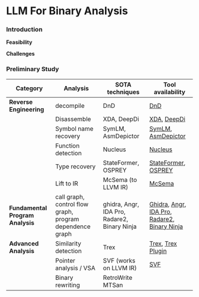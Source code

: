 # LLM For Binary Analysis
### Introduction
**Feasibility**

**Challenges**

### Preliminary Study
| **Category**                    | **Analysis**                                          | **SOTA techniques**                                  | **Tool availability**                                                                                                     |
|---------------------------------|-------------------------------------------------------|-----------------------------------------------------|---------------------------------------------------------------------------------------------------------------------------|
| **Reverse Engineering**                    | decompile                                             | DnD                                                 | [DnD](https://github.com/purseclab/DnD)                                                                        |
|                                 | Disassemble                                           | XDA, DeepDi                                         | [XDA](https://github.com/CUMLSec/XDA), [DeepDi](https://github.com/DeepBitsTechnology/DeepDi)                             |
|                                 | Symbol name recovery                                  | SymLM, AsmDepictor                                  | [SymLM](https://github.com/OSUSecLab/SymLM), [AsmDepictor](https://github.com/agwaBom/AsmDepictor)                        |
|                                 | Function detection                                    | Nucleus                                             | [Nucleus](https://www.vusec.net/projects/function-detection/)                                                             |
|                                 | Type recovery                                         | StateFormer, OSPREY                                  | [StateFormer](https://github.com/CUMLSec/stateformer), [OSPREY](https://drive.google.com/file/d/1_AD2iWNaYflS1EtxPL-mSH-UNncU8YY0/view?usp=sharing) |
|                                 | Lift to IR                                            | McSema (to LLVM IR)                                 | [McSema](https://github.com/lifting-bits/mcsema)                                                                          |
| **Fundamental Program Analysis**| call graph, control flow graph, program dependence graph | ghidra, Angr, IDA Pro, Radare2, Binary Ninja       | [Ghidra](https://ghidra-sre.org/), [Angr](https://github.com/angr/angr), [IDA Pro](https://hex-rays.com/ida-pro/), [Radare2](https://rada.re/), [Binary Ninja](https://binary.ninja) |
| **Advanced Analysis**           | Similarity detection                                  | Trex                                                | [Trex](https://github.com/CUMLSec/trex), [Trex Plugin](https://github.com/peikexin9/trex_plugin)                          |
|                                 | Pointer analysis / VSA                                | SVF (works on LLVM IR)                              | [SVF](https://svf-tools.github.io/SVF/)                                                                                    |
|                                 | Binary rewriting                                      | RetroWrite MTSan                                    |                                                                                                                           |

